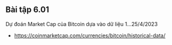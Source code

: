 
## Bài tập 6.01

Dự đoán Market Cap của Bitcoin dựa vào dữ liệu 1...25/4/2023

- https://coinmarketcap.com/currencies/bitcoin/historical-data/  
